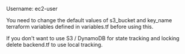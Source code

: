 Username: ec2-user

You need to change the default values of s3_bucket and key_name terraform variables defined in variables.tf before using this.

If you don't want to use S3 / DynamoDB for state tracking and locking delete backend.tf to use local tracking.
